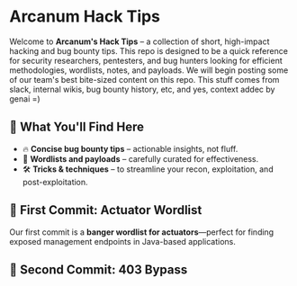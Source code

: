 # Arcanum Hack Tips

Welcome to **Arcanum's Hack Tips** – a collection of short, high-impact hacking and bug bounty tips. This repo is designed to be a quick reference for security researchers, pentesters, and bug hunters looking for efficient methodologies, wordlists, notes, and payloads. We will begin posting some of our team's best bite-sized content on this repo. This stuff comes from slack, internal wikis, bug bounty history, etc, and yes, context addec by genai =)

## 🚀 What You'll Find Here

- 🔥 **Concise bug bounty tips** – actionable insights, not fluff.
- 📂 **Wordlists and payloads** – carefully curated for effectiveness.
- 🛠️ **Tricks & techniques** – to streamline your recon, exploitation, and post-exploitation.

## 📌 First Commit: Actuator Wordlist

Our first commit is a **banger wordlist for actuators**—perfect for finding exposed management endpoints in Java-based applications.

## 📌 Second Commit: 403 Bypass
